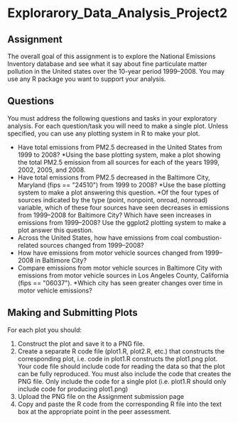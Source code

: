 # Explorarory_Data_Analysis_Project2
## Assignment 
The overall goal of this assignment is to explore the National Emissions Inventory database and see what it say about fine particulate matter pollution in the United states over the 10-year period 1999–2008. You may use any R package you want to support your analysis.

## Questions

You must address the following questions and tasks in your exploratory analysis. For each question/task you will need to make a single  plot. Unless specified, you can use any plotting system in R to make your plot.

* Have total emissions from PM2.5 decreased in the United States from 1999 to 2008? 
  *Using the base plotting system, make a plot showing the total PM2.5 emission from all sources for each of the years 1999, 2002, 2005,      and 2008.
* Have total emissions from PM2.5 decreased in the Baltimore City, Maryland (fips == "24510") from 1999 to 2008? 
  *Use the base plotting system to make a plot answering this question.
  *Of the four types of sources indicated by the type (point, nonpoint, onroad, nonroad) variable, which of these four sources have seen      decreases in emissions from 1999–2008 for Baltimore City? Which have seen increases in emissions from 1999–2008? Use the ggplot2          plotting system to make a plot answer this question.
* Across the United States, how have emissions from coal combustion-related sources changed from 1999–2008?
* How have emissions from motor vehicle sources changed from 1999–2008 in Baltimore City?
* Compare emissions from motor vehicle sources in Baltimore City with emissions from motor vehicle sources in Los Angeles County, California (fips == "06037"). 
  *Which city has seen greater changes over time in motor vehicle emissions?


## Making and Submitting Plots

For each plot you should:

1. Construct the plot and save it to a PNG file.
2. Create a separate R code file (plot1.R, plot2.R, etc.) that constructs the corresponding plot, i.e. code in plot1.R constructs the plot1.png plot. Your code file should include code for reading the data so that the plot can be fully reproduced. You must also include the code that creates the PNG file. Only include the code for a single plot (i.e. plot1.R should only include code for producing plot1.png)
3. Upload the PNG file on the Assignment submission page
4. Copy and paste the R code from the corresponding R file into the text box at the appropriate point in the peer assessment.

